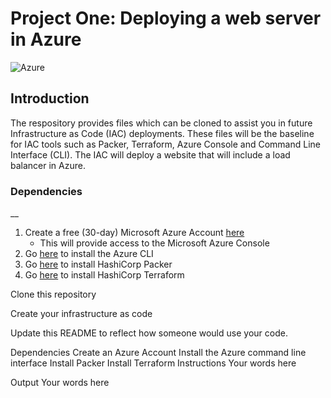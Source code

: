 # **Project One: Deploying a web server in Azure**
![Azure](https://png.pngitem.com/pimgs/s/299-2994950_microsoft-dynamics-nav-hd-png-download.png)

## Introduction

The respository provides files which can be cloned to assist you in future Infrastructure as Code (IAC) deployments. These files will be the baseline for IAC tools such as Packer, Terraform, Azure Console and Command Line Interface (CLI). The IAC will deploy a website that will include a load balancer in Azure. 

### Dependencies
__
1. Create a free (30-day) Microsoft Azure Account [here](https://www.portal.azure.com/)
   - This will provide access to the Microsoft Azure Console
2. Go [here](https://www.docs.microsoft.com/en-us/cli/azure/install-azure-cli?view=azure-cli-latest) to install the Azure CLI
3. Go [here](https://www.packer.io/downloads) to install HashiCorp Packer
4. Go [here](https://www.terraform.io/downloads.html) to install HashiCorp Terraform

Clone this repository

Create your infrastructure as code

Update this README to reflect how someone would use your code.

Dependencies
Create an Azure Account
Install the Azure command line interface
Install Packer
Install Terraform
Instructions
Your words here

Output
Your words here
